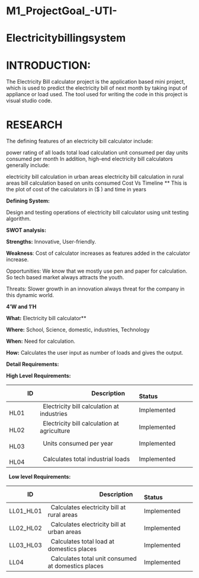 # M1_ProjectGoal_-UTI-


# Electricitybillingsystem

# INTRODUCTION: 
The Electricity Bill calculator project is the application based mini project, which is used to predict the electricity bill of next month by taking input of appliance or load used. The tool used for writing the code in this project is visual studio code. 

# RESEARCH

The defining features of an electricity bill calculator include:

power rating of all loads
total load calculation
unit consumed per day
units consumed per month
In addition, high-end electricity bill calculators generally include:

electricity bill calculation in urban areas
electricity bill calculation in rural areas
bill calculation based on units consumed
Cost Vs Timeline ** This is the plot of cost of the calculators in ($ ) and time in years


**Defining System:** 

Design and testing operations of electricity bill calculator using unit testing algorithm.

**SWOT analysis:**

**Strengths:** Innovative, User-friendly.

**Weakness**: Cost of calculator increases as features added in the calculator increase.

Opportunities: We know that we mostly use pen and paper for calculation. So tech based market always attracts the youth.

Threats: Slower growth in an innovation always threat for the company in this dynamic world.

**4’W and 1’H**

**What:**  Electricity bill calculator**     

**Where:** School, Science, domestic, industries, Technology

**When:** Need for calculation.

**How:** Calculates the user input as number of loads and gives the output.

**Detail Requirements:**

**High Level Requirements:**

|`      `**ID**|`                 `**Description**|`            `**Status**|
| :- | :- | :- |
|`    `HL01|` `Electricity bill calculation at industries|Implemented|
|`    `HL02|` `Electricity bill calculation at agriculture|Implemented|
|`    `HL03|` `Units consumed per year|Implemented|
|`    `HL04|` `Calculates total industrial loads|Implemented|

` `**Low level Requirements:**

|`      `**ID**|`                 `**Description**|`            `**Status**|
| :- | :- | :- |
|LL01\_HL01|` `Calculates electricity bill at rural areas|Implemented|
|LL02\_HL02|` `Calculates electricity bill at urban areas|Implemented|
|LL03\_HL03|` `Calculates total load at domestics places|Implemented|
|LL04|` `Calculates total unit consumed at domestics places|Implemented|
